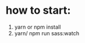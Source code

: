 # how to start:

1. yarn or npm install
2. yarn/ npm run sass:watch

<!-- map: compile sass to css  -->
